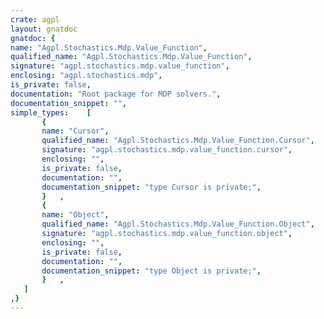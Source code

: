 ```yaml
---
crate: agpl
layout: gnatdoc
gnatdoc: {
name: "Agpl.Stochastics.Mdp.Value_Function",
qualified_name: "Agpl.Stochastics.Mdp.Value_Function",
signature: "agpl.stochastics.mdp.value_function",
enclosing: "agpl.stochastics.mdp",
is_private: false,
documentation: "Root package for MDP solvers.",
documentation_snippet: "",
simple_types:    [
       {
       name: "Cursor",
       qualified_name: "Agpl.Stochastics.Mdp.Value_Function.Cursor",
       signature: "agpl.stochastics.mdp.value_function.cursor",
       enclosing: "",
       is_private: false,
       documentation: "",
       documentation_snippet: "type Cursor is private;",
       }   ,
       {
       name: "Object",
       qualified_name: "Agpl.Stochastics.Mdp.Value_Function.Object",
       signature: "agpl.stochastics.mdp.value_function.object",
       enclosing: "",
       is_private: false,
       documentation: "",
       documentation_snippet: "type Object is private;",
       }   ,
   ]
,}
---
```

